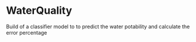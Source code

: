 # WaterQuality
Build of a classifier model to to predict the water potability and calculate the error percentage
